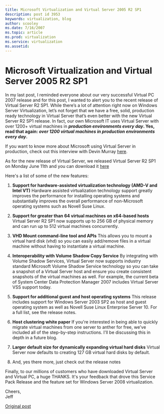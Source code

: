 ```yaml
---
title: Microsoft Virtualization and Virtual Server 2005 R2 SP1
description: post id 3953
keywords: virtualization, blog
author: scooley
ms.date: 7/16/2007
ms.topic: article
ms.prod: virtualization
ms.service: virtualization
ms.assetid: 
---
```


# Microsoft Virtualization and Virtual Server 2005 R2 SP1

In my last post, I reminded everyone about our very successful Virtual PC 2007 release and for this post, I wanted to alert you to the recent release of Virtual Server R2 SP1. While there’s a lot of attention right now on Windows Server Virtualization, let’s not forget that we have a free, solid, production ready technology in Virtual Server that’s even better with the new Virtual Server R2 SP1 release. In fact, our own Microsoft IT uses Virtual Server with over 1200+ virtual machines in **_production environments every day_. Yes, read that again: _over 1200 virtual machines in production environments every day_.**

If you want to know more about Microsoft using Virtual Server in production, check out this interview with Devin Murray [here](http://www.computerworld.com/action/article.do?command=viewArticleBasic&articleId=9020679&pageNumber=1).

As for the new release of Virtual Server, we released Virtual Server R2 SP1 on Monday June 11th and you can download it [here](http://www.microsoft.com/technet/prodtechnol/eval/virtualserver/default.mspx)

Here's a list of some of the new features:

1. **Support for hardware-assisted virtualization technology (AMD-V and Intel VT)**
  Hardware assisted virtualization technology support greatly improves the performance for installing operating systems and substantially improves the overall performance of non-Microsoft operating systems such as Novell Suse Linux.

2. **Support for greater than 64 virtual machines on x64-based hosts**
  Virtual Server R2 SP1 now supports up to 256 GB of physical memory and can run up to 512 virtual machines concurrently.

3. **VHD Mount command-line tool and APIs** This allows you to mount a virtual hard disk (vhd) so you can easily add/remove files in a virtual machine without having to instantiate a virtual machine.

4. **Interoperability with Volume Shadow Copy Service**
  By integrating with Volume Shadow Services, Virtual Server now supports industry standard Microsoft Volume Shadow Service technology so you can take a snapshot of a Virtual Server host and ensure you create consistent snapshots of the virtual machines as well. For example, the current beta of System Center Data Protection Manager 2007 includes Virtual Server VSS support today.

5. **Support for additional guest and host operating systems**
  This release includes support for Windows Server 2003 SP2 as host and guest operating system as well as Novell Suse Linux Enterprise Server 10. For a full list, see the release notes.

6. **Host clustering white paper**
  If you're interested in being able to quickly migrate virtual machines from one server to anther for free, we've included all of the step-by-step instructions. I'll be discussing this in depth in a future blog.

7. **Larger default size for dynamically expanding virtual hard disks**
  Virtual Server now defaults to creating 127 GB virtual hard disks by default.

8. And, yes there more, just check out the release notes

Finally, to our millions of customers who have downloaded Virtual Server and Virtual PC, a huge THANKS. It's your feedback that drove this Service Pack Release and the feature set for Windows Server 2008 virtualization.

Cheers,  
Jeff

[Original post](https://blogs.technet.microsoft.com/virtualization/2007/07/16/microsoft-virtualization-and-virtual-server-2005-r2-sp1/)